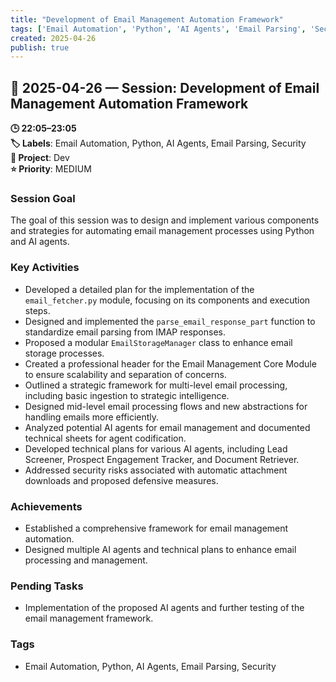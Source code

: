 ```yaml
---
title: "Development of Email Management Automation Framework"
tags: ['Email Automation', 'Python', 'AI Agents', 'Email Parsing', 'Security']
created: 2025-04-26
publish: true
---
```


## 📅 2025-04-26 — Session: Development of Email Management Automation Framework

**🕒 22:05–23:05**  
**🏷️ Labels**: Email Automation, Python, AI Agents, Email Parsing, Security  
**📂 Project**: Dev  
**⭐ Priority**: MEDIUM  


### Session Goal
The goal of this session was to design and implement various components and strategies for automating email management processes using Python and AI agents.

### Key Activities
- Developed a detailed plan for the implementation of the `email_fetcher.py` module, focusing on its components and execution steps.
- Designed and implemented the `parse_email_response_part` function to standardize email parsing from IMAP responses.
- Proposed a modular `EmailStorageManager` class to enhance email storage processes.
- Created a professional header for the Email Management Core Module to ensure scalability and separation of concerns.
- Outlined a strategic framework for multi-level email processing, including basic ingestion to strategic intelligence.
- Designed mid-level email processing flows and new abstractions for handling emails more efficiently.
- Analyzed potential AI agents for email management and documented technical sheets for agent codification.
- Developed technical plans for various AI agents, including Lead Screener, Prospect Engagement Tracker, and Document Retriever.
- Addressed security risks associated with automatic attachment downloads and proposed defensive measures.

### Achievements
- Established a comprehensive framework for email management automation.
- Designed multiple AI agents and technical plans to enhance email processing and management.

### Pending Tasks
- Implementation of the proposed AI agents and further testing of the email management framework.

### Tags
- Email Automation, Python, AI Agents, Email Parsing, Security

